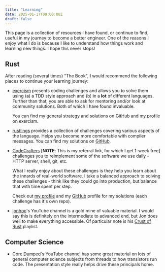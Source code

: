 ```yaml
---
title: "Learning"
date: 2025-01-17T00:00:00Z
draft: false
---
```


This page is a collection of resources I have found, or continue to find, useful
in my journey to become a better engineer. One of the reasons I enjoy what I do
is because I like to understand how things work and learning new things. I hope
this never stops!

## Rust

After reading (several times) "The Book", I would recommend the following places
to continue your learning journey:

- [exercism](https://exercism.org) presents coding
challenges and allows you to solve them using (a) a TDD style approach and (b)
in a **lot** of different languages. Further than that, you are able to ask for
mentoring and/or look at community solutions. Both of which I have found invaluable.

    You can find my general strategy and solutions on
    [GitHub](https://github.com/graemer957/exercism) and
    [my profile](https://exercism.org/profiles/graemer957) on exercism.

- [rustlings](https://rustlings.cool/) provides a collection of challenges
covering various aspects of the language. Helps you become more comfortable
with compiler messages. You can find my solutions on
[GitHub](https://github.com/graemer957/rustlings).

- [CodeCrafters](https://app.codecrafters.io/r/brainy-marten-102425) [**NOTE**:
This is my referral link, for which I get 1-week free] challenges you to
reimplement some of the software we use daily - HTTP server, shell, git, etc.

    What I really enjoy about these challenges is they help you learn about the
    innards of real-world software. I take a balanced approach to solving these
    challenges - think like they could go into production, but balance that with
    time spent per step.

    Check out [my profile](https://app.codecrafters.io/users/graemer957) and
    my [GitHub](https://github.com/graemer957) profile for my solutions (each
    challenge has it's own repo).

- [jonhoo](https://www.youtube.com/@jonhoo)'s YouTube channel is a gold mine
of valuable material. I would say this is definitely on the intermediate to
advanced end, but Jon does well to make everything accessible. Of particular note
is his [Crust of Rust](https://www.youtube.com/watch?v=rAl-9HwD858&list=PLqbS7AVVErFiWDOAVrPt7aYmnuuOLYvOa) playlist.

## Computer Science

- [Core Dumped](https://www.youtube.com/@CoreDumpped)'s YouTube channel has
some great material on lots of general computer science subjects from threads to
how transistors run code. The presentation style really helps drive these
principals home.
